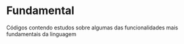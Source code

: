 # Fundamental

Códigos contendo estudos sobre algumas das funcionalidades mais fundamentais da linguagem
